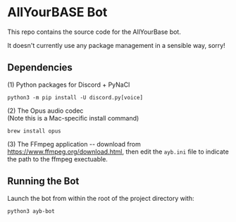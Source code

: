 # AllYourBASE Bot

This repo contains the source code for the AllYourBase bot.

It doesn't currently use any package management in a sensible way, sorry!

## Dependencies

(1) Python packages for Discord + PyNaCl
```
python3 -m pip install -U discord.py[voice]
```

(2) The Opus audio codec<br />
(Note this is a Mac-specific install command)
```
brew install opus
```

(3) The FFmpeg application -- download from https://www.ffmpeg.org/download.html, then
edit the `ayb.ini` file to indicate the path to the ffmpeg exectuable.

## Running the Bot

Launch the bot from within the root of the project directory with:
```
python3 ayb-bot
```
